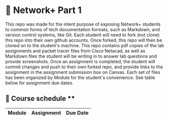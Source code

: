 # 🛜 Network+ Part 1


This repo was made for the intent purpose of exposing Network+ students to common forms of tech documentation formats, such as Markdown, and version control systems, like Git. Each student will need to fork (not clone) this repo into their own github accounts. Once forked, this repo will then be cloned on to the student's machine. This repo contains pdf copies of the lab assignments and packet tracer files from Cisco Netacad, as well as Markdown files the student will be writing in to answer lab questions and provide screenshots. Once an assignment is completed, the student will commit changes and push to their own forked repo, and provide links to the assignment in the assignment submission box on Canvas. Each set of files has been organized by Module for the student's convenience. See table below for assignment due dates. 

## 📅 Course schedule **

| **Module** | **Assignment** | **Due Date** |
|------------|----------------|--------------|




